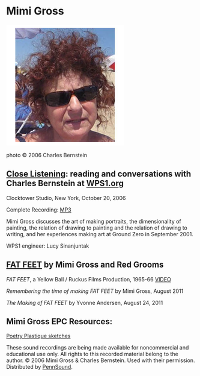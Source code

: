 Mimi Gross
==========

<img src="/static/images/portraits/Mimi-Gross-P-town_20060808_detail.jpg" width="314" height="321" />

photo © 2006 Charles Bernstein

[Close Listening](http://writing.upenn.edu/pennsound/x/Close-Listening.php): reading and conversations with Charles Bernstein at [WPS1.org](http://www.wps1.org/)
-----------------------------------------------------------------------------------------------------------------------------------------------------------------

Clocktower Studio, New York, October 20, 2006

Complete Recording: [MP3](http://media.sas.upenn.edu/pennsound/groups/Close-Listening/Gross-Mimi_Close-Listening_Ch-Bernstein_WPS1-NY_10-20-06.mp3)

Mimi Gross discusses the art of making portraits, the dimensionality of painting, the relation of drawing to painting and the relation of drawing to writing, and her experiences making art at Ground Zero in September 2001.

WPS1 engineer: Lucy Sinanjuntak

[FAT FEET](http://writing.upenn.edu/pennsound/x/Fat-Feet.php) by Mimi Gross and Red Grooms
------------------------------------------------------------------------------------------

*FAT FEET*, a Yellow Ball / Ruckus Films Production, 1965-66 [VIDEO](http://writing.upenn.edu/pennsound/x/Fat-Feet.php#video)

*Remembering the time of making FAT FEET* by Mimi Gross, August 2011

*The Making of FAT FEET* by Yvonne Andersen, August 24, 2011

Mimi Gross EPC Resources:
-------------------------

[Poetry Plastique sketches](http://epc.buffalo.edu/features/poetryplastique/Mimi.html)

These sound recordings are being made available for noncommercial and educational use only. All rights to this recorded material belong to the author. © 2006 Mimi Gross & Charles Bernstein. Used with their permission. Distributed by [PennSound](http://writing.upenn.edu/pennsound/index.html).
